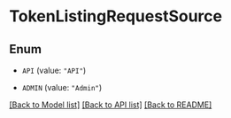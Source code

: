 # TokenListingRequestSource

## Enum


* `API` (value: `"API"`)

* `ADMIN` (value: `"Admin"`)


[[Back to Model list]](../README.md#documentation-for-models) [[Back to API list]](../README.md#documentation-for-api-endpoints) [[Back to README]](../README.md)


